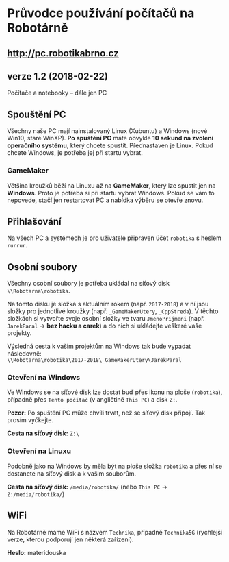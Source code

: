 # Průvodce používání počítačů na Robotárně
## http://pc.robotikabrno.cz
## verze 1.2 (2018-02-22)

Počítače a notebooky – dále jen PC

## Spouštění PC
Všechny naše PC mají nainstalovaný Linux (Xubuntu) a Windows (nové Win10, staré WinXP). **Po spuštění PC** máte obvykle **10 sekund na zvolení operačního systému**, který chcete spustit. Přednastaven je Linux. Pokud chcete Windows, je potřeba jej při startu vybrat. 

### GameMaker
Většina kroužků běží na Linuxu až na **GameMaker**, který lze spustit jen na **Windows**. Proto je potřeba si při startu vybrat Windows. Pokud se vám to nepovede, stačí jen restartovat PC a nabídka výběru se otevře znovu.    

## Přihlašování
Na všech PC a systémech je pro uživatele připraven účet `robotika` s heslem `rurrur`. 

## Osobní soubory
Všechny osobní soubory je potřeba ukládal na síťový disk `\\Robotarna\robotika`. 

Na tomto disku je složka s aktuálním rokem (např. `2017-2018`) a v ní jsou složky pro jednotlivé kroužky (např. `_GameMakerUtery`, `_CppStreda`). V těchto složkách si vytvořte svoje osobní složky ve tvaru `JmenoPrijmeni` (např. `JarekParal` -> **bez hacku a carek**) a do nich si ukládejte veškeré vaše projekty.

Výsledná cesta k vašim projektům na Windows tak bude vypadat následovně:   
`\\Robotarna\robotika\2017-2018\_GameMakerUtery\JarekParal` 

### Otevření na Windows

Ve Windows se na síťové disk lze dostat buď přes ikonu na ploše (`robotika`), případně přes `Tento počítač` (v angličtině `This PC`) a disk `Z:`. 

**Pozor:** Po spuštění PC může chvíli trvat, než se síťový disk připojí. Tak prosím vyčkejte.

**Cesta na síťový disk:** `Z:\`

### Otevření na Linuxu

Podobně jako na Windows by měla být na ploše složka `robotika` a přes ní se dostanete na síťový disk a k vašim souborům.

**Cesta na síťový disk:** `/media/robotika/` (nebo `This PC` -> `Z:/media/robotika/`)

## WiFi
Na Robotárně máme WiFi s názvem `Technika`, případně `Technika5G` (rychlejší verze, kterou podporují jen některá zařízení).

**Heslo:** materidouska





